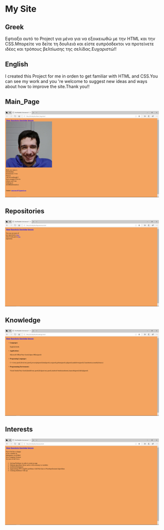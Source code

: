 # My Site

## Greek
Εφτιαξα αυτό το Project για μένα για να εξοικειωθώ με την HTML και την CSS.Μπορείτε να δείτε τη δουλειά και είστε ευπρόσδεκτοι να προτείνετε ιδέες και τρόπους βελτίωσης της σελίδας.Ευχαριστώ!!

## English
I created this Project for me in orden to get familiar with HTML and CSS.You can see my work and you 're welcome to suggest new ideas and ways about how to improve the site.Thank you!!



## Main_Page
<img src="Main.png" alt="Sorry" display="inline-block">

## Repositories
<img src="Rep.png" alt="Sorry" display="inline-block">

## Knowledge
<img src="Know.png" alt="Sorry" display="inline-block">

## Interests
<img src="Inte.png" alt="Sorry" display="inline-block">
